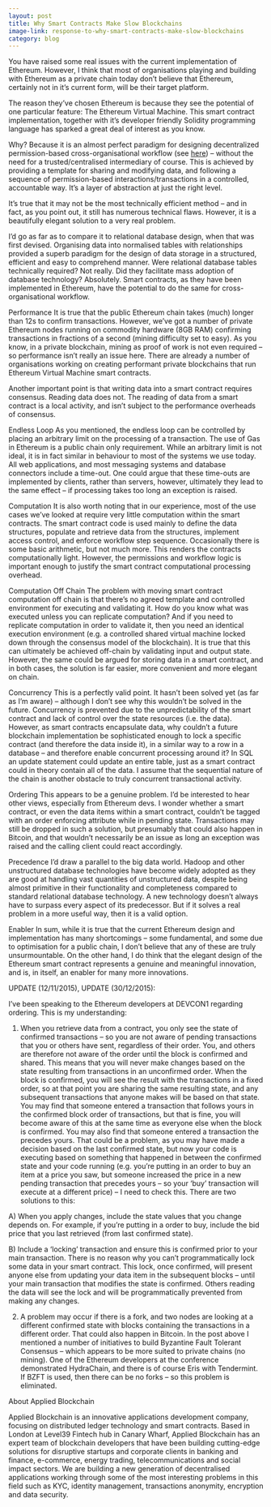 ```yaml
---
layout: post
title: Why Smart Contracts Make Slow Blockchains
image-link: response-to-why-smart-contracts-make-slow-blockchains
category: blog
---
```


You have raised some real issues with the current implementation of Ethereum. However, I think that most of organisations playing and building with Ethereum as a private chain today don’t believe that Ethereum, certainly not in it’s current form, will be their target platform.

The reason they’ve chosen Ethereum is because they see the potential of one particular feature: The Ethereum Virtual Machine. This smart contract implementation, together with it’s developer friendly Solidity programming language has sparked a great deal of interest as you know.

Why? Because it is an almost perfect paradigm for designing decentralized permission-based cross-organisational workflow (see <a href="https://www.linkedin.com/pulse/blockchain-cross-organisation-workflow-adi-ben-ari/?trk=prof-post">here</a>) – without the need for a trusted/centralised intermediary of course. This is achieved by providing a template for sharing and modifying data, and following a sequence of permission-based interactions/transactions in a controlled, accountable way. It’s a layer of abstraction at just the right level.

It’s true that it may not be the most technically efficient method – and in fact, as you point out, it still has numerous technical flaws. However, it is a beautifully elegant solution to a very real problem.

I’d go as far as to compare it to relational database design, when that was first devised. Organising data into normalised tables with relationships provided a superb paradigm for the design of data storage in a structured, efficient and easy to comprehend manner. Were relational database tables technically required? Not really. Did they facilitate mass adoption of database technology? Absolutely. Smart contracts, as they have been implemented in Ethereum, have the potential to do the same for cross-organisational workflow.

Performance
It is true that the public Ethereum chain takes (much) longer than 12s to confirm transactions. However, we’ve got a number of private Ethereum nodes running on commodity hardware (8GB RAM) confirming transactions in fractions of a second (mining difficulty set to easy). As you know, in a private blockchain, mining as proof of work is not even required – so performance isn’t really an issue here. There are already a number of organisations working on creating performant private blockchains that run Ethereum Virtual Machine smart contracts.

Another important point is that writing data into a smart contract requires consensus. Reading data does not. The reading of data from a smart contract is a local activity, and isn’t subject to the performance overheads of consensus.

Endless Loop
As you mentioned, the endless loop can be controlled by placing an arbitrary limit on the processing of a transaction. The use of Gas in Ethereum is a public chain only requirement. While an arbitrary limit is not ideal, it is in fact similar in behaviour to most of the systems we use today. All web applications, and most messaging systems and database connectors include a time-out. One could argue that these time-outs are implemented by clients, rather than servers, however, ultimately they lead to the same effect – if processing takes too long an exception is raised.

Computation
It is also worth noting that in our experience, most of the use cases we’ve looked at require very little computation within the smart contracts. The smart contract code is used mainly to define the data structures, populate and retrieve data from the structures, implement access control, and enforce workflow step sequence. Occasionally there is some basic arithmetic, but not much more. This renders the contracts computationally light. However, the permissions and workflow logic is important enough to justify the smart contract computational processing overhead.

Computation Off Chain
The problem with moving smart contract computation off chain is that there’s no agreed template and controlled environment for executing and validating it. How do you know what was executed unless you can replicate computation? And if you need to replicate computation in order to validate it, then you need an identical execution environment (e.g. a controlled shared virtual machine locked down through the consensus model of the blockchain). It is true that this can ultimately be achieved off-chain by validating input and output state. However, the same could be argued for storing data in a smart contract, and in both cases, the solution is far easier, more convenient and more elegant on chain.

Concurrency
This is a perfectly valid point. It hasn’t been solved yet (as far as I’m aware) – although I don’t see why this wouldn’t be solved in the future. Concurrency is prevented due to the unpredictability of the smart contract and lack of control over the state resources (i.e. the data). However, as smart contracts encapsulate data, why couldn’t a future blockchain implementation be sophisticated enough to lock a specific contract (and therefore the data inside it), in a similar way to a row in a database – and therefore enable concurrent processing around it? In SQL an update statement could update an entire table, just as a smart contract could in theory contain all of the data. I assume that the sequential nature of the chain is another obstacle to truly concurrent transactional activity.

Ordering
This appears to be a genuine problem. I’d be interested to hear other views, especially from Ethereum devs. I wonder whether a smart contract, or even the data items within a smart contract, couldn’t be tagged with an order enforcing attribute while in pending state. Transactions may still be dropped in such a solution, but presumably that could also happen in Bitcoin, and that wouldn’t necessarily be an issue as long an exception was raised and the calling client could react accordingly.

Precedence
I’d draw a parallel to the big data world. Hadoop and other unstructured database technologies have become widely adopted as they are good at handling vast quantities of unstructured data, despite being almost primitive in their functionality and completeness compared to standard relational database technology. A new technology doesn’t always have to surpass every aspect of its predecessor. But if it solves a real problem in a more useful way, then it is a valid option.

Enabler
In sum, while it is true that the current Ethereum design and implementation has many shortcomings – some fundamental, and some due to optimisation for a public chain, I don’t believe that any of these are truly unsurmountable. On the other hand, I do think that the elegant design of the Ethereum smart contract represents a genuine and meaningful innovation, and is, in itself, an enabler for many more innovations.

UPDATE (12/11/2015), UPDATE (30/12/2015):

I’ve been speaking to the Ethereum developers at DEVCON1 regarding ordering. This is my understanding:

1. When you retrieve data from a contract, you only see the state of confirmed transactions – so you are not aware of pending transactions that you or others have sent, regardless of their order. You, and others are therefore not aware of the order until the block is confirmed and shared. This means that you will never make changes based on the state resulting from  transactions in an unconfirmed order. When the block is confirmed, you will see the result with the transactions in a fixed order, so at that point you are sharing the same resulting state, and any subsequent transactions that anyone makes will be based on that state. You may find that someone entered a transaction that follows yours in the confirmed block order of transactions, but that is fine, you will become aware of this at the same time as everyone else when the block is confirmed. You may also find that someone entered a transaction the precedes yours. That could be a problem, as you may have made a decision based on the last confirmed state, but now your code is executing based on something that happened in between the confirmed state and your code running (e.g. you’re putting in an order to buy an item at a price you saw, but someone increased the price in a new pending transaction that precedes yours – so your ‘buy’ transaction will execute at a different price) – I need to check this. There are two solutions to this:

A) When you apply changes, include the state values that you change depends on. For example, if you’re putting in a order to buy, include the bid price that you last retrieved (from last confirmed state).

B) Include a ‘locking’ transaction and ensure this is confirmed prior to your main transaction. There is no reason why you can’t programmatically lock some data in your smart contract. This lock, once confirmed, will present anyone else from updating your data item in the subsequent blocks – until your main transaction that modifies the state is confirmed. Others reading the data will see the lock and will be programmatically prevented from making any changes.

2. A problem may occur if there is a fork, and two nodes are looking at a different confirmed state with blocks containing the transactions in a different order. That could also happen in Bitcoin. In the post above I mentioned a number of initiatives to build Byzantine Fault Tolerant Consensus – which appears to be more suited to private chains (no mining). One of the Ethereum developers at the conference demonstrated HydraChain, and there is of course Eris with Tendermint. If BZFT is used, then there can be no forks – so this problem is eliminated.

About Applied Blockchain

Applied Blockchain is an innovative applications development company, focusing on distributed ledger technology and smart contracts. Based in London at Level39 Fintech hub in Canary Wharf, Applied Blockchain has an expert team of blockchain developers that have been building cutting-edge solutions for disruptive startups and corporate clients in banking and finance, e-commerce, energy trading, telecommunications and social impact sectors. We are building a new generation of decentralised applications working through some of the most interesting problems in this field such as KYC, identity management, transactions anonymity, encryption and data security.
